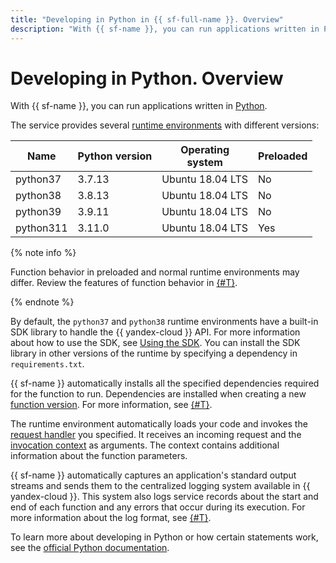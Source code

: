 ```yaml
---
title: "Developing in Python in {{ sf-full-name }}. Overview"
description: "With {{ sf-name }}, you can run applications written in Python. The service provides several runtime environments with different versions."
---
```


# Developing in Python. Overview

With {{ sf-name }}, you can run applications written in [Python](https://python.org/).


The service provides several [runtime environments](../../concepts/runtime/index.md) with different versions:

| Name | Python version | Operating <br>system | Preloaded |
|----|----|----|----|
| python37 | 3.7.13 | Ubuntu 18.04 LTS | No |
| python38 | 3.8.13 | Ubuntu 18.04 LTS | No |
| python39 | 3.9.11 | Ubuntu 18.04 LTS | No |
| python311 | 3.11.0 | Ubuntu 18.04 LTS | Yes |


{% note info %}

Function behavior in preloaded and normal runtime environments may differ. Review the features of function behavior in [{#T}](../../concepts/runtime/preload-runtime.md).

{% endnote %}


By default, the `python37` and `python38` runtime environments have a built-in SDK library to handle the {{ yandex-cloud }} API. For more information about how to use the SDK, see [Using the SDK](sdk.md). You can install the SDK library in other versions of the runtime by specifying a dependency in `requirements.txt`.


{{ sf-name }} automatically installs all the specified dependencies required for the function to run. Dependencies are installed when creating a new [function version](../../operations/function/version-manage.md). For more information, see [{#T}](dependencies.md).

The runtime environment automatically loads your code and invokes the [request handler](handler.md) you specified. It receives an incoming request and the [invocation context](context.md) as arguments. The context contains additional information about the function parameters.

{{ sf-name }} automatically captures an application's standard output streams and sends them to the centralized logging system available in {{ yandex-cloud }}. This system also logs service records about the start and end of each function and any errors that occur during its execution. For more information about the log format, see [{#T}](logging.md).

To learn more about developing in Python or how certain statements work, see the [official Python documentation](https://docs.python.org/3.7/).

